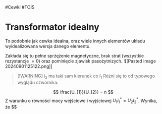 #Cewki #TOIS
# Transformator idealny
To podobnie jak cewka idealna, oraz wiele innych elementów układu wyidealizowana wersja danego elementu.

Zakłada się tu pełne sprżężenie magnetyczne, brak strat (wszystkie rezystancje $=0$) oraz pominięcie zjawisk pasożytnizych.
![[Pasted image 20240901125122.png]]
> [!WARNING] $I_{2}$ ma taki sam kierunek co $I_{1}$
> Różni się to od typowego wyglądu czwórnika.


$$
\frac{U_{1}}{U_{2}} = n
$$
Z warunku o równości mocy wejściowe i wyjściowej $U_{1} I_{1}^* = U_{2}I_{2}^*$. Wynika, że $$